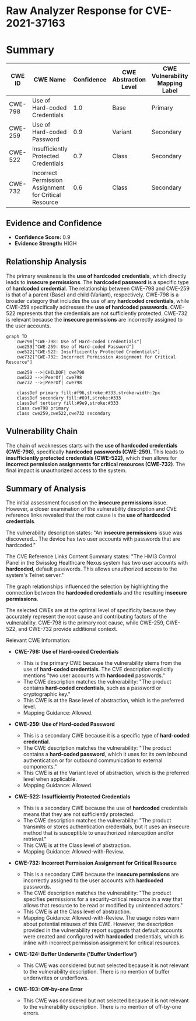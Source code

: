 # Raw Analyzer Response for CVE-2021-37163

# Summary
| CWE ID | CWE Name | Confidence | CWE Abstraction Level | CWE Vulnerability Mapping Label | CWE-Vulnerability Mapping Notes |
|---|---|---|---|---|---|
| CWE-798 | Use of Hard-coded Credentials | 1.0 | Base | Primary | Allowed |
| CWE-259 | Use of Hard-coded Password | 0.9 | Variant | Secondary | Allowed |
| CWE-522 | Insufficiently Protected Credentials | 0.7 | Class | Secondary | Allowed-with-Review |
| CWE-732 | Incorrect Permission Assignment for Critical Resource | 0.6 | Class | Secondary | Allowed-with-Review |

## Evidence and Confidence

*   **Confidence Score:** 0.9
*   **Evidence Strength:** HIGH

## Relationship Analysis
The primary weakness is the **use of hardcoded credentials**, which directly leads to **insecure permissions**. The **hardcoded password** is a specific type of **hardcoded credential**. The relationship between CWE-798 and CWE-259 is that of a parent (Base) and child (Variant), respectively. CWE-798 is a broader category that includes the use of any **hardcoded credentials**, while CWE-259 specifically addresses the **use of hardcoded passwords**. CWE-522 represents that the credentials are not sufficiently protected. CWE-732 is relevant because the **insecure permissions** are incorrectly assigned to the user accounts.

```mermaid
graph TD
    cwe798["CWE-798: Use of Hard-coded Credentials"]
    cwe259["CWE-259: Use of Hard-coded Password"]
    cwe522["CWE-522: Insufficiently Protected Credentials"]
    cwe732["CWE-732: Incorrect Permission Assignment for Critical Resource"]
    
    cwe259 -->|CHILDOF| cwe798
    cwe522 -->|PeerOf| cwe798
    cwe732 -->|PeerOf| cwe798
    
    classDef primary fill:#f96,stroke:#333,stroke-width:2px
    classDef secondary fill:#69f,stroke:#333
    classDef tertiary fill:#9e9,stroke:#333
    class cwe798 primary
    class cwe259,cwe522,cwe732 secondary
```

## Vulnerability Chain
The chain of weaknesses starts with the **use of hardcoded credentials (CWE-798)**, specifically **hardcoded passwords (CWE-259)**. This leads to **insufficiently protected credentials (CWE-522)**, which then allows for **incorrect permission assignments for critical resources (CWE-732)**. The final impact is unauthorized access to the system.

## Summary of Analysis
The initial assessment focused on the **insecure permissions** issue. However, a closer examination of the vulnerability description and CVE reference links revealed that the root cause is the **use of hardcoded credentials**.

The vulnerability description states: "An **insecure permissions** issue was discovered... The device has two user accounts with passwords that are hardcoded."

The CVE Reference Links Content Summary states: "The HMI3 Control Panel in the Swisslog Healthcare Nexus system has two user accounts with **hardcoded**, default passwords. This allows unauthorized access to the system's Telnet server."

The graph relationships influenced the selection by highlighting the connection between the **hardcoded credentials** and the resulting **insecure permissions**.

The selected CWEs are at the optimal level of specificity because they accurately represent the root cause and contributing factors of the vulnerability. CWE-798 is the primary root cause, while CWE-259, CWE-522, and CWE-732 provide additional context.

Relevant CWE Information:

*   **CWE-798: Use of Hard-coded Credentials**
    *   This is the primary CWE because the vulnerability stems from the use of **hard-coded credentials**. The CVE description explicitly mentions "two user accounts with **hardcoded** passwords."
    *   The CWE description matches the vulnerability: "The product contains **hard-coded credentials**, such as a password or cryptographic key."
    *   This CWE is at the Base level of abstraction, which is the preferred level.
    *   Mapping Guidance: Allowed.

*   **CWE-259: Use of Hard-coded Password**
    *   This is a secondary CWE because it is a specific type of **hard-coded credential**.
    *   The CWE description matches the vulnerability: "The product contains a **hard-coded password**, which it uses for its own inbound authentication or for outbound communication to external components."
    *   This CWE is at the Variant level of abstraction, which is the preferred level when applicable.
     *   Mapping Guidance: Allowed.

*   **CWE-522: Insufficiently Protected Credentials**
    *   This is a secondary CWE because the use of **hardcoded** credentials means that they are not sufficiently protected.
    *   The CWE description matches the vulnerability: "The product transmits or stores authentication credentials, but it uses an insecure method that is susceptible to unauthorized interception and/or retrieval."
    *   This CWE is at the Class level of abstraction.
    *   Mapping Guidance: Allowed-with-Review.

*   **CWE-732: Incorrect Permission Assignment for Critical Resource**
    *   This is a secondary CWE because the **insecure permissions** are incorrectly assigned to the user accounts with **hardcoded** passwords.
    *   The CWE description matches the vulnerability: "The product specifies permissions for a security-critical resource in a way that allows that resource to be read or modified by unintended actors."
    *   This CWE is at the Class level of abstraction.
    *   Mapping Guidance: Allowed-with-Review. The usage notes warn about potential misuses of this CWE. However, the description provided in the vulnerability report suggests that default accounts were created and configured with **hardcoded** credentials, which is inline with incorrect permission assignment for critical resources.

*   **CWE-124: Buffer Underwrite ('Buffer Underflow')**
    *   This CWE was considered but not selected because it is not relevant to the vulnerability description. There is no mention of buffer underwrites or underflows.

*   **CWE-193: Off-by-one Error**
    *   This CWE was considered but not selected because it is not relevant to the vulnerability description. There is no mention of off-by-one errors.